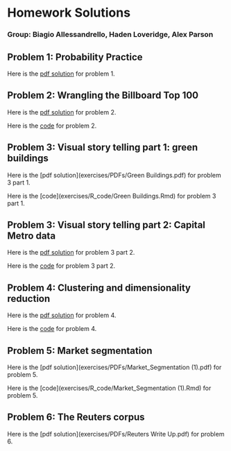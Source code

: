# Homework Solutions
### Group: Biagio Allessandrello, Haden Loveridge, Alex Parson

## Problem 1: Probability Practice

Here is the [pdf solution](exercises/PDFs/Probability_Practice_Assignment.pdf.pdf) for problem 1. 

## Problem 2: Wrangling the Billboard Top 100

Here is the [pdf solution](exercises/PDFs/Wrangling_Billboard_Top_100.pdf) for problem 2. 

Here is the [code](exercises/R_code/Wrangling_Billboard_Top_100.Rmd) for problem 2.

## Problem 3: Visual story telling part 1: green buildings

Here is the [pdf solution](exercises/PDFs/Green Buildings.pdf) for problem 3 part 1. 

Here is the [code](exercises/R_code/Green Buildings.Rmd) for problem 3 part 1. 

## Problem 3: Visual story telling part 2: Capital Metro data

Here is the [pdf solution](exercises/PDFs/capm_consolidated.pdf) for problem 3 part 2.

Here is the [code](exercises/R_code/capm_consolidated.Rmd) for problem 3 part 2. 

## Problem 4: Clustering and dimensionality reduction

Here is the [pdf solution](exercises/PDFs/clustering_dimensionality_reduction.pdf) for problem 4. 

Here is the [code](exercises/R_code/clustering_dimensionality_reduction.Rmd) for problem 4.

## Problem 5: Market segmentation

Here is the [pdf solution](exercises/PDFs/Market_Segmentation (1).pdf) for problem 5.

Here is the [code](exercises/R_code/Market_Segmentation (1).Rmd) for problem 5. 

## Problem 6: The Reuters corpus

Here is the [pdf solution](exercises/PDFs/Reuters Write Up.pdf) for problem 6. 


